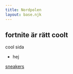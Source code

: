 ```yaml
---
title: Nordpolen
layout: base.njk
---
```

## fortnite är rätt coolt

cool sida

* hej 

[sneakers](/sneakers)
